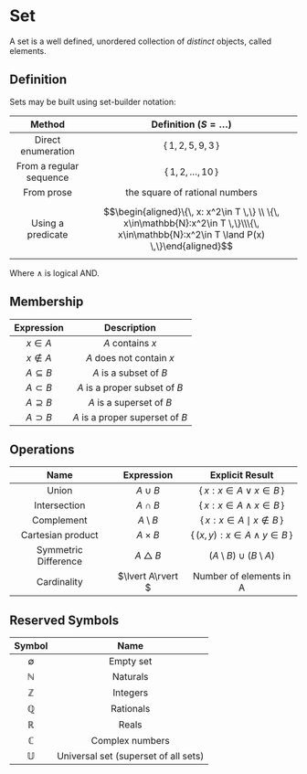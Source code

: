 Set
===
A set is a well defined, unordered collection of _distinct_ objects, called elements.

## Definition
Sets may be built using set-builder notation:

|          Method         	|                                                 Definition $(S= \dots)$                                                	|
|:-----------------------:	|:----------------------------------------------------------------------------------------------------------------------:	|
|    Direct enumeration   	|                                                   $\{\, 1, 2, 5, 9, 3 \,\}$                                                  	|
| From a regular sequence 	|                                                  $\{\, 1, 2, \dots, 10 \,\}$                                                 	|
|        From prose       	|                                             the square of rational numbers                                             	|
|    Using a predicate    	| $$\begin{aligned}\{\, x: x^2\in T \,\} \\ \{\, x\in\mathbb{N}:x^2\in T \,\}\\\{\, x\in\mathbb{N}:x^2\in T \land P(x) \,\}\end{aligned}$$ 	|

Where $\land$ is logical AND.

## Membership

|   Expression   	|           Description           	|
|:--------------:	|:-------------------------------:	|
|    $x\in A$    	|         $A$ contains $x$        	|
|   $x \notin A$   	|     $A$ does not contain $x$    	|
| $A\subseteq B$ 	|      $A$ is a subset of $B$     	|
|  $A\subset B$  	|  $A$ is a proper subset of $B$  	|
| $A\supseteq B$ 	|     $A$ is a superset of $B$    	|
|  $A\supset B$  	| $A$ is a proper superset of $B$ 	|

## Operations

|         Name         	|      Expression     	|            Explicit Result            	|
|:--------------------:	|:-------------------:	|:-------------------------------------:	|
|         Union        	|      $A\cup B$      	|    $\{\, x:x\in A \lor x\in B \,\}$   	|
|     Intersection     	|      $A\cap B$      	|   $\{\, x:x\in A \land x\in B \,\}$   	|
|      Complement      	|    $A\setminus B$   	|  $\{\, x:x\in A \mid x\notin B \,\}$  	|
|   Cartesian product  	|     $A\times B$     	| $\{\, (x,y):x\in A \land y\in B \,\}$ 	|
| Symmetric Difference 	| $A\bigtriangleup B$ 	|  $(A\setminus B)\cup (B\setminus A)$  	|
|      Cardinality     	|  $\lvert A\rvert $  	|        Number of elements in A        	|

## Reserved Symbols

|    Symbol    	|                 Name                 	|
|:------------:	|:------------------------------------:	|
|  $\emptyset$ 	|               Empty set              	|
| $\mathbb{N}$ 	|               Naturals               	|
| $\mathbb{Z}$ 	|               Integers               	|
| $\mathbb{Q}$ 	|               Rationals              	|
| $\mathbb{R}$ 	|                 Reals                	|
| $\mathbb{C}$ 	|            Complex numbers           	|
| $\mathbb{U}$ 	| Universal set (superset of all sets) 	|